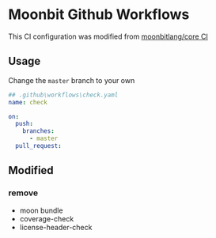 # Moonbit Github Workflows

This CI configuration was modified from [moonbitlang/core CI](https://github.com/moonbitlang/core/blob/main/.github/workflows/check.yml)

## Usage

Change the `master` branch to your own

```yaml
## .github\workflows\check.yaml
name: check

on:
  push:
    branches:
      - master
  pull_request:
```

## Modified

### remove 

* moon bundle
* coverage-check
* license-header-check


